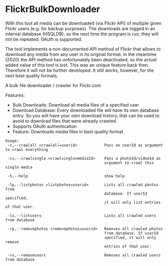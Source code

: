 # FlickrBulkDownloader

With this tool all media can be downloaded (via Flickr API) of multiple given Flickr users (e.g. for backup purposes). The downloads are logged in an internal database (HSQLDB), so the next time the program is run, they will not be repeated. OAuth is supported.

The tool implements a non-documented API method of Flickr that allows to download any media from any user in its original format. In the meantime (2020) the API method has unfortunately been deactivated, so the actual added value of this tool is lost. This was an unique feature back then. Therefore it will not be further developed. It still works, however, for the next best quality formats.

A bulk file downloader / crawler for Flickr.com

Features:
- Bulk Downloads: Download all media files of a specified user
- Download Database: Every downloaded file will have its own database entry. So you will have your own download history, that can be used to avoid to download files that were already crawled.
- Supports OAuth authentication
- Feature: Downloads media files in best quality format.

```
Usage:
 -c,--crawlall <crawlall=userid>            Pass an userId as argument to crawl everything
                                            
 -cs,--crawlsingle <crawlsingle=mediaId>    Pass a photoId/videoId as
                                            argument to crawl this single media
                                            
 -h,--help                                  show help
 
 -lp,--listphotos <listphotos=userid>       Lists all crawled photos from
                                            database. If userId specified,
                                            it will only list entries of that user.
                                            
 -lu,--listusers                            Lists all crawled users from database
                                            
 -rp,--removephotos <removephotos=userid>   Removes all crawled photos
                                            from database. If userId
                                            specified, it will only remove
                                            entries of that user.
                                                                                    
 -ru,--removeusers                          Removes all crawled users from database

```
